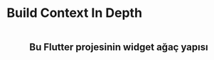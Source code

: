 # Build Context In Depth

<div id="hidden-in-page">
    <p align="center">
        <img src="https://github.com/elifbilgep/BuildContextInDepth/blob/master/lib/assets/images/widget_tree.jpg" alt="">
    </p>
</div>
<h2 align="center">
Bu Flutter projesinin widget ağaç yapısı
</h2>


